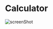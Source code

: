 # Calculator

![screenShot](https://user-images.githubusercontent.com/36191407/183332974-a429d955-ec20-4386-a5a0-cf7108e90653.png)
